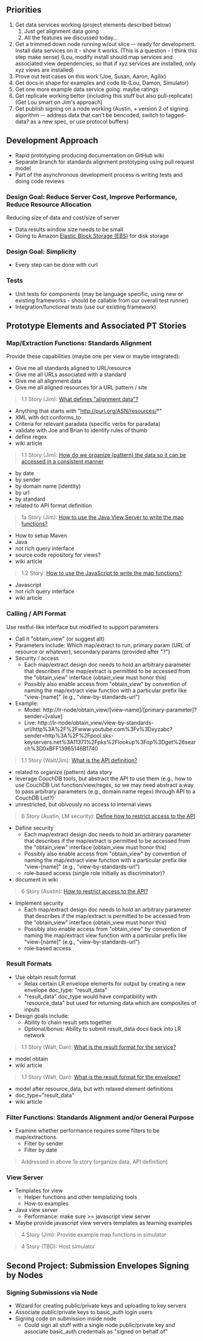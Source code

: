 ## Priorities

1. Get data services working (project elements described below)
   1. Just get alignment data going
   1. All the features we discussed today...
1. Get a trimmed down node running w/out slice -- ready for development. Install data services on it - show it works. (This is a question - I think this step make sense) (Lou, modify install should map services and associated view dependencies, so that if xyz services are installed, only xyz views are installed)
1. Prove out test cases on this work (Joe, Susan, Aaron, Agilix)
1. Get docs in shape for examples and code lib (Lou, Damon, Simulator)
1. Get one more example data service going: maybe ratings
1. Get replicate working better (including this stuff but also pull-replicate) (Get Lou smart on Jim's approach)
1. Get publish signing on a node working (Austin, + version 2 of signing algorithm -- address data that can't be bencoded, switch to tagged-data? as a new spec, or use protocol buffers)

## Development Approach

* Rapid prototyping producing documentation on GitHub wiki
* Separate branch for standards alignment prototyping using pull request model
* Part of the asynchronous development process is writing tests and doing code reviews

### Design Goal: Reduce Server Cost, Improve Performance, Reduce Resource Allocation

Reducing size of data and cost/size of server

* Data results window size needs to be small
* Going to Amazon [Elastic Block Storage (EBS)](http://aws.amazon.com/ebs/) for disk storage

### Design Goal: Simplicity

* Every step can be done with curl

### Tests

* Unit tests for components (may be language specific, using new or existing frameworks - should be callable from our overall test runner)
* Integration/functional tests (use our existing framework)


## Prototype Elements and Associated PT Stories

### Map/Extraction Functions: Standards Alignment

Provide these capabilities (maybe one per view or maybe integrated):

* Give me all standards aligned to URL/resource
* Give me all URLs associated with a standard
* Give me all alignment data
* Give me all aligned resources for a URL pattern / site

> 1.1 Story (Jim): [What defines "alignment data"?](https://www.pivotaltracker.com/story/show/24774751)

* Anything that starts with "http://purl.org/ASN/resources/*"
* XML with dct:conforms_to
* Criteria for relevant paradata (specific verbs for paradata)
* validate with Joe and Brian to identify rules of thumb
* define regex
* wiki article

> 1.1 Story (Jim): [How do we organize (pattern) the data so it can be accessed in a consistent manner](https://www.pivotaltracker.com/story/show/24785323)

* by date
* by sender
* by domain name (identity)
* by url
* by standard
* related to API format definition

> 1a Story (Jim): [How to use the Java View Server to write the map functions?](https://www.pivotaltracker.com/story/show/24785651)

* How to setup Maven
* Java
* not rich query interface
* source code repository for views?
* wiki article

> 1.2 Story: [How to use the JavaScript to write the map functions?](https://www.pivotaltracker.com/story/show/24785905)

* Javascript
* not rich query interface
* wiki article

### Calling / API Format

Use restful-like interface but modified to support parameters

* Call it "obtain_view" (or suggest alt)
* Parameters include: Which map/extract to run, primary param (URL of resource or whatever), secondary params (provided after "?")
* Security / access
   * Each map/extract design doc needs to hold an arbitrary parameter that describes if the map/extract is permitted to be accessed from the "obtain_view" interface (obtain_view must honor this)
   * Possibly also enable access from "obtain_view" by convention of naming the map/extract view function with a particular prefix like "view-[name]" (e.g., "view-by-standards-url")
* Example:
   * Model: http://lr-node/obtain_view/[view-name]/[primary-parameter]?sender=[value]
   * Live: http://lr-node/obtain_view/view-by-standards-url/http%3A%2F%2Fwww.youtube.com%3Fv%3Dxyzabc?sender=http%3A%2F%2Fpool.sks-keyservers.net%3A11371%2Fpks%2Flookup%3Fop%3Dget%26search%3D0xBFF13965146B1740

> 1.1 Story (Walt/Jim): [What is the API definition?](https://www.pivotaltracker.com/story/show/24775061)

* related to organize (pattern) data story
* leverage CouchDB tools, but abstract the API to use them (e.g., how to use CouchDB List function/view/regex, so we may need abstract a way to pass arbitrary parameters (e.g., domain name regex) through API to a CouchDB List?)
* unrestricted, but obivously no access to internal views

> 6 Story (Austin, LM security): [Define how to restrict access to the API](https://www.pivotaltracker.com/story/show/24786655)

* Define security
   * Each map/extract design doc needs to hold an arbitrary parameter that describes if the map/extract is permitted to be accessed from the "obtain_view" interface (obtain_view must honor this)
   * Possibly also enable access from "obtain_view" by convention of naming the map/extract view function with a particular prefix like "view-[name]" (e.g., "view-by-standards-url")
   * role-based access (single role initially as discriminator)?
* document in wiki

> 6 Story (Austin): [How to restrict access to the API?](https://www.pivotaltracker.com/story/show/24786785)

* Implement security
   * Each map/extract design doc needs to hold an arbitrary parameter that describes if the map/extract is permitted to be accessed from the "obtain_view" interface (obtain_view must honor this)
   * Possibly also enable access from "obtain_view" by convention of naming the map/extract view function with a particular prefix like "view-[name]" (e.g., "view-by-standards-url")
   * role-based access

### Result Formats

* Use obtain result format
   * Relax certain LR envelope elements for output by creating a new envelope doc_type: "result_data"
   * "result_data" doc_type would have compatibility with "resource_data" but used for returning data which are composites of inputs
* Design goals include:
   * Ability to chain result sets together
   * Optional/bonus: Ability to submit result_data docs back into LR network

> 1.1 Story (Walt, Dan): [What is the result format for the service?](https://www.pivotaltracker.com/story/show/24774765)

* model obtain
* wiki article 

> 1.1 Story (Walt, Dan): [What is the result format for the envelope?](https://www.pivotaltracker.com/story/show/24774019)

* model after resource_data, but with relaxed element definitions
* doc_type="result_data"
* wiki article

### Filter Functions: Standards Alignment and/or General Purpose

* Examine whether performance requires some filters to be map/extractions.
   * Filter by sender
   * Filter by date

> Addressed in above 1a story (organize data, API definition)

### View Server

* Templates for view
   * Helper functions and other templatizing tools
   * How-to examples
* Java view server
   * Performance: make sure >= javascript view server
* Maybe provide javascript view servers templates as learning examples

> 4 Story (Jim): Provide example map functions in simulator

> 4 Story (TBD): Host simulator

## Second Project: Submission Envelopes Signing by Nodes

### Signing Submissions via Node

* Wizard for creating public/private keys and uploading to key servers
* Associate public/private keys to basic_auth login users
* Signing code on submission inside node
   * Could sign all stuff with a single node public/private key and associate basic_auth credentials as "signed on behalf of"